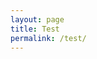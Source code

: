 ```yaml
---
layout: page
title: Test
permalink: /test/
---
```


<div>
<!-- Include the CSS & JS.. (This could be direct from the package or bundled) -->
<link rel="stylesheet" href="/src/lite-yt-embed.css" />

<script src="/src/lite-yt-embed.js"></script>

<!-- Use the element. You may use it before the lite-yt-embed JS is executed. -->
<lite-youtube videoid="ogfYd705cRs" playlabel="Play: Keynote (Google I/O '18)"></lite-youtube>
</div>
